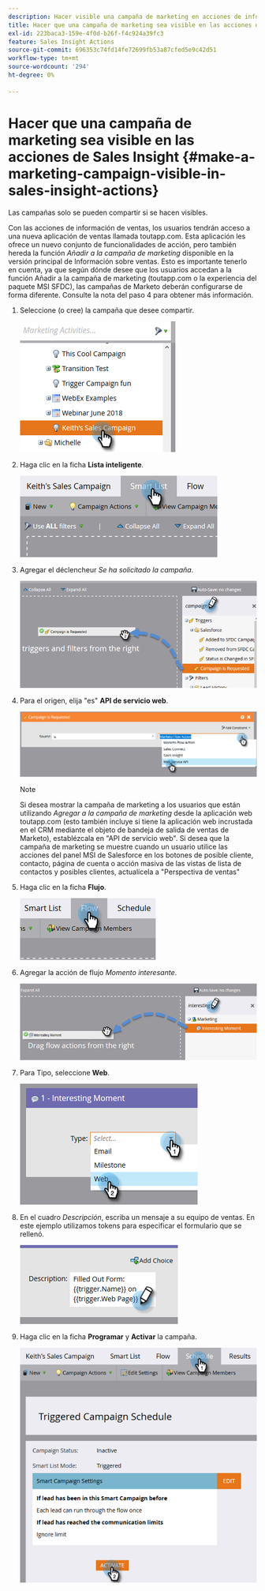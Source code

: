 ```yaml
---
description: Hacer visible una campaña de marketing en acciones de información de ventas - Documentos de Marketo - Documentación del producto
title: Hacer que una campaña de marketing sea visible en las acciones de Sales Insight
exl-id: 223baca3-159e-4f0d-b26f-f4c924a39fc3
feature: Sales Insight Actions
source-git-commit: 696353c74fd14fe72699fb53a87cfed5e9c42d51
workflow-type: tm+mt
source-wordcount: '294'
ht-degree: 0%

---
```


# Hacer que una campaña de marketing sea visible en las acciones de Sales Insight {#make-a-marketing-campaign-visible-in-sales-insight-actions}

Las campañas solo se pueden compartir si se hacen visibles.

Con las acciones de información de ventas, los usuarios tendrán acceso a una nueva aplicación de ventas llamada toutapp.com. Esta aplicación les ofrece un nuevo conjunto de funcionalidades de acción, pero también hereda la función _Añadir a la campaña de marketing_ disponible en la versión principal de Información sobre ventas. Esto es importante tenerlo en cuenta, ya que según dónde desee que los usuarios accedan a la función Añadir a la campaña de marketing (toutapp.com o la experiencia del paquete MSI SFDC), las campañas de Marketo deberán configurarse de forma diferente. Consulte la nota del paso 4 para obtener más información.

1. Seleccione (o cree) la campaña que desee compartir.

   ![](assets/make-a-marketing-campaign-visible-sia-1.png)

1. Haga clic en la ficha **Lista inteligente**.

   ![](assets/make-a-marketing-campaign-visible-sia-2.png)

1. Agregar el déclencheur _Se ha solicitado la campaña_.

   ![](assets/make-a-marketing-campaign-visible-sia-3.png)

1. Para el origen, elija &quot;es&quot; **API de servicio web**.

   ![](assets/make-a-marketing-campaign-visible-sia-4.png)

   >[!NOTE]
   >
   >Si desea mostrar la campaña de marketing a los usuarios que están utilizando _Agregar a la campaña de marketing_ desde la aplicación web toutapp.com (esto también incluye si tiene la aplicación web incrustada en el CRM mediante el objeto de bandeja de salida de ventas de Marketo), establézcala en &quot;API de servicio web&quot;. Si desea que la campaña de marketing se muestre cuando un usuario utilice las acciones del panel MSI de Salesforce en los botones de posible cliente, contacto, página de cuenta o acción masiva de las vistas de lista de contactos y posibles clientes, actualícela a &quot;Perspectiva de ventas&quot;

1. Haga clic en la ficha **Flujo**.

   ![](assets/make-a-marketing-campaign-visible-sia-5.png)

1. Agregar la acción de flujo _Momento interesante_.

   ![](assets/make-a-marketing-campaign-visible-sia-6.png)

1. Para Tipo, seleccione **Web**.

   ![](assets/make-a-marketing-campaign-visible-sia-7.png)

1. En el cuadro _Descripción_, escriba un mensaje a su equipo de ventas. En este ejemplo utilizamos tokens para especificar el formulario que se rellenó.

   ![](assets/make-a-marketing-campaign-visible-sia-8.png)

1. Haga clic en la ficha **Programar** y **Activar** la campaña.

   ![](assets/make-a-marketing-campaign-visible-sia-9.png)
